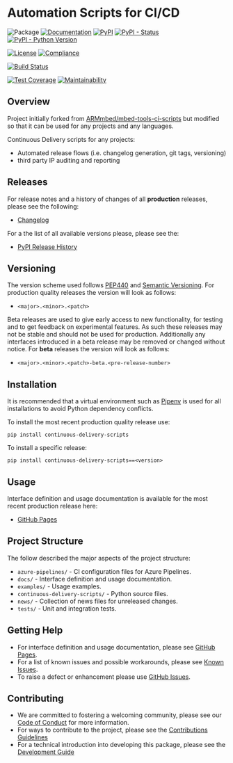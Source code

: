 # Automation Scripts for CI/CD

![Package](https://badgen.net/badge/Package/continuous-delivery-scripts/grey)
[![Documentation](https://badgen.net/badge/Documentation/GitHub%20Pages/blue?icon=github)](https://armmbed.github.io/continuous-delivery-scripts)
[![PyPI](https://badgen.net/pypi/v/continuous-delivery-scripts)](https://pypi.org/project/continuous-delivery-scripts/)
[![PyPI - Status](https://img.shields.io/pypi/status/continuous-delivery-scripts)](https://pypi.org/project/continuous-delivery-scripts/)
[![PyPI - Python Version](https://img.shields.io/pypi/pyversions/continuous-delivery-scripts)](https://pypi.org/project/continuous-delivery-scripts/)

[![License](https://badgen.net/pypi/license/continuous-delivery-scripts)](https://github.com/ARMmbed/continuous-delivery-scripts/blob/master/LICENSE)
[![Compliance](https://badgen.net/badge/License%20Report/compliant/green?icon=libraries)](https://armmbed.github.io/continuous-delivery-scripts/third_party_IP_report.html)

[![Build Status](https://dev.azure.com/cmsis-tools/continuous-delivery-scripts/_apis/build/status/Build%20and%20Release?branchName=main&stageName=CI%20Checkpoint)](https://dev.azure.com/cmsis-tools/continuous-delivery-scripts/_build/latest?definitionId=8&branchName=main)

[![Test Coverage](https://codecov.io/gh/ARMmbed/continuous-delivery-scripts/branch/main/graph/badge.svg?token=EAW9owYyjW)](https://codecov.io/gh/ARMmbed/continuous-delivery-scripts)
[![Maintainability](https://api.codeclimate.com/v1/badges/41301e959f22986b7b2b/maintainability)](https://codeclimate.com/github/ARMmbed/continuous-delivery-scripts/maintainability)

## Overview

Project initially forked from [ARMmbed/mbed-tools-ci-scripts](https://github.com/ARMmbed/continuous-delivery-scripts) but modified so that it can be used for any projects and any languages.

Continuous Delivery scripts for any projects:
- Automated release flows (i.e. changelog generation, git tags, versioning)
- third party IP auditing and reporting


## Releases

For release notes and a history of changes of all **production** releases, please see the following:

- [Changelog](https://github.com/ARMmbed/continuous-delivery-scripts/blob/master/CHANGELOG.md)

For a the list of all available versions please, please see the:

- [PyPI Release History](https://pypi.org/project/continuous-delivery-scripts/#history)

## Versioning

The version scheme used follows [PEP440](https://www.python.org/dev/peps/pep-0440/) and 
[Semantic Versioning](https://semver.org/). For production quality releases the version will look as follows:

- `<major>.<minor>.<patch>`

Beta releases are used to give early access to new functionality, for testing and to get feedback on experimental 
features. As such these releases may not be stable and should not be used for production. Additionally any interfaces
introduced in a beta release may be removed or changed without notice. For **beta** releases the version will look as
follows:

- `<major>.<minor>.<patch>-beta.<pre-release-number>`

## Installation

It is recommended that a virtual environment such as [Pipenv](https://github.com/pypa/pipenv/blob/master/README.md) is
used for all installations to avoid Python dependency conflicts.

To install the most recent production quality release use:

```
pip install continuous-delivery-scripts
```

To install a specific release:

```
pip install continuous-delivery-scripts==<version>
```

## Usage

Interface definition and usage documentation is available for the most recent
production release here:

- [GitHub Pages](https://armmbed.github.io/continuous-delivery-scripts)

## Project Structure

The follow described the major aspects of the project structure:

- `azure-pipelines/` - CI configuration files for Azure Pipelines.
- `docs/` - Interface definition and usage documentation.
- `examples/` - Usage examples.
- `continuous-delivery-scripts/` - Python source files.
- `news/` - Collection of news files for unreleased changes.
- `tests/` - Unit and integration tests.

## Getting Help

- For interface definition and usage documentation, please see [GitHub Pages](https://armmbed.github.io/continuous-delivery-scripts).
- For a list of known issues and possible workarounds, please see [Known Issues](KNOWN_ISSUES.md).
- To raise a defect or enhancement please use [GitHub Issues](https://github.com/ARMmbed/continuous-delivery-scripts/issues).

## Contributing

- We are committed to fostering a welcoming community, please see our
  [Code of Conduct](https://github.com/ARMmbed/continuous-delivery-scripts/blob/master/CODE_OF_CONDUCT.md) for more information.
- For ways to contribute to the project, please see the [Contributions Guidelines](https://github.com/ARMmbed/continuous-delivery-scripts/blob/master/CONTRIBUTING.md)
- For a technical introduction into developing this package, please see the [Development Guide](https://github.com/ARMmbed/continuous-delivery-scripts/blob/master/DEVELOPMENT.md)
